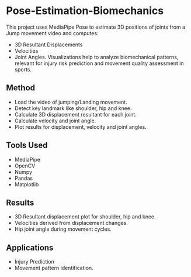# Pose-Estimation-Biomechanics
This project uses MediaPipe Pose to estimate 3D positions of joints from a Jump movement video and computes:  
* 3D Resultant Displacements
* Velocities
* Joint Angles.
Visualizations help to analyze biomechanical patterns, relevant for injury risk prediction and movement quality assessment in sports.
## Method
* Load the video of jumping/Landing movement.
* Detect key landmark like shoulder, hip and knee.
* Calculate 3D displacement resultant for each joint.
* Calculate velocity and joint angle.
* Plot results for displacement, velocity and joint angles.

## Tools Used
* MediaPipe
* OpenCV
* Numpy
* Pandas
* Matplotlib

## Results
* 3D Resultant displacement plot for shoulder, hip and knee.
* Velocities derived from displacement changes.
* Hip joint angle during movement cycles.

## Applications
* Injury Prediction
* Movement pattern identification.
